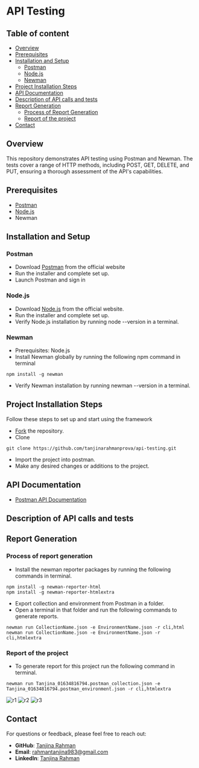 
# API Testing


## Table of content
- [Overview](#overview)
- [Prerequisites](#prerequisites)
- [Installation and Setup](#installation-and-setup)
    - [Postman](#postman)
    - [Node.js](#node.js)
    - [Newman](#newman)
- [Project Installation Steps](#project-installation-steps)
- [API Documentation](#api-documentation)
- [Description of API calls and tests](#description-of-api-calls-and-tests)
- [Report Generation](#report-generation)
    - [Process of Report Generation](#process-of-report-generation)
    - [Report of the project](#report-of-the-project)
- [Contact](#contact)

## Overview
This repository demonstrates API testing using Postman and Newman. The tests cover a range of HTTP methods, including POST, GET, DELETE, and PUT, ensuring a thorough assessment of the API's capabilities.



## Prerequisites
- [Postman](https://www.postman.com/downloads/)
- [Node.js](https://nodejs.org/en/download/package-manager)
- Newman


## Installation and Setup
### Postman
- Download [Postman](https://www.postman.com/downloads/) from the official website
- Run the installer and complete set up.
- Launch Postman and sign in
### Node.js
- Download [Node.js](https://nodejs.org/en/download/package-manager) from the official website.
- Run the installer and complete set up.
- Verify Node.js installation by running node --version in a terminal.
### Newman
- Prerequisites: Node.js
- Install Newman globally by running the following npm command in terminal
```
npm install -g newman

```
- Verify Newman installation by running newman --version in a terminal.

## Project Installation Steps
Follow these steps to set up and start using the framework

- [Fork](https://github.com/tanjinarahmanprova/api-testing.git) the repository.
- Clone
```
git clone https://github.com/tanjinarahmanprova/api-testing.git
```
- Import the project into postman.
- Make any desired changes or additions to the project.

## API Documentation
- [Postman API Documentation](https://documenter.getpostman.com/view/32325704/2sA3e1BqSV)


## Description of API calls and tests

## Report Generation
### Process of report generation
- Install the newman reporter packages by running the following commands in terminal.
```
npm install -g newman-reporter-html
npm install -g newman-reporter-htmlextra

```
- Export collection and environment from Postman in a folder.
- Open a terminal in that folder and run the following commands to generate reports.

```
newman run CollectionName.json -e EnvironmentName.json -r cli,html
newman run CollectionName.json -e EnvironmentName.json -r cli,htmlextra

```

### Report of the project
- To generate report for this project run the following command in terminal.
```
newman run Tanjina_01634816794.postman_collection.json -e Tanjina_01634816794.postman_environment.json -r cli,htmlextra
```
![r1](https://github.com/user-attachments/assets/21fb8ffb-0262-4e7b-8f9d-af95e435169c)
![r2](https://github.com/user-attachments/assets/65c9efe8-7f2c-4c9c-abce-8a6451415624)
![r3](https://github.com/user-attachments/assets/4065e9be-248f-4395-9be2-344c37e87cf9)



## Contact
For questions or feedback, please feel free to reach out:
- **GitHub**: [Tanjina Rahman](https://github.com/tanjinarahmanprova)
- **Email**: [rahmantanjina983@gmail.com](mailto:rahmantanjina983@gmail.com)
- **LinkedIn**: [Tanjina Rahman](https://www.linkedin.com/in/tanjina-rahman-a53662191/)


